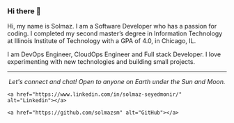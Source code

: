 ### Hi there 👋
Hi, my name is Solmaz. I am a Software Developer who has a passion for coding. I completed my second master’s degree in Information Technology at Illinois Institute of Technology with a GPA of 4.0, in Chicago, IL.

I am DevOps Engineer, CloudOps Engineer and Full stack Developer. I love experimenting with new technologies and building small projects.
<hr>
<p align="center">
  <i>Let's connect and chat! Open to anyone on Earth under the Sun and Moon.</i>
<p align="center">
    
    <a href="https://www.linkedin.com/in/solmaz-seyedmonir/" alt="Linkedin"></a>
   
    <a href="https://github.com/solmazsm" alt="GitHub"></a>
    
</p>
  
</p>

<!--
**solmazsm/solmazsm** is a ✨ _special_ ✨ repository because its `README.md` (this file) appears on your GitHub profile.

Here are some ideas to get you started:

- 🔭 I’m currently working on ...
- 🌱 I’m currently learning ...
- 👯 I’m looking to collaborate on ...
- 🤔 I’m looking for help with ...
- 💬 Ask me about ...
- 📫 How to reach me: ...
- 😄 Pronouns: ...
- ⚡ Fun fact: ...
-->


